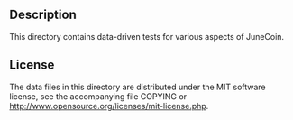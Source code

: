 Description
------------

This directory contains data-driven tests for various aspects of JuneCoin.

License
--------

The data files in this directory are distributed under the MIT software
license, see the accompanying file COPYING or
http://www.opensource.org/licenses/mit-license.php.

